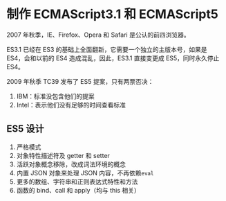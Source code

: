 # 制作 ECMAScript3.1 和 ECMAScript5

2007 年秋季，IE、Firefox、Opera 和 Safari 是公认的前四浏览器。

ES3.1 已经在 ES3 的基础上全面翻新，它需要一个独立的主版本号，如果是 ES4，会和以前的 ES4 造成混乱，因此，ES3.1 直接变更成 ES5，同时永久停止 ES4。

2009 年秋季 TC39 发布了 ES5 提案，只有两票否决：

1. IBM：标准没包含他们的提案
2. Intel：表示他们没有足够的时间查看标准

## ES5 设计

1. 严格模式
2. 对象特性描述符及 getter 和 setter
3. 活跃对象概念移除，改成词法环境的概念
4. 内置 JSON 对象来处理 JSON 内容，不再依赖`eval`
5. 更多的数组、字符串和正则表达式特性和方法
6. 函数的 bind、call 和 apply（均与 this 相关）
